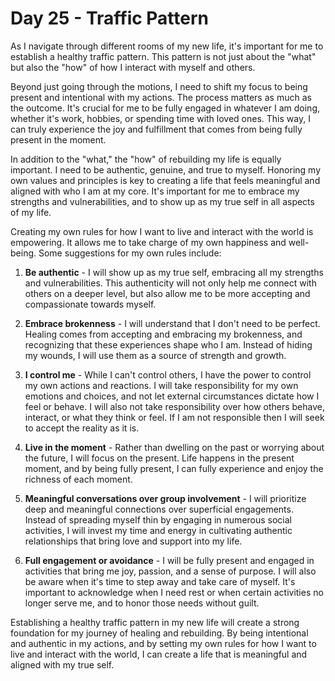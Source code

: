 # Day 25 - Traffic Pattern

As I navigate through different rooms of my new life, it's important for me to establish a healthy
traffic pattern. This pattern is not just about the "what" but also the "how" of how I interact
with myself and others. 

Beyond just going through the motions, I need to shift my focus to being present and intentional
with my actions. The process matters as much as the outcome. It's crucial for me to be fully
engaged in whatever I am doing, whether it's work, hobbies, or spending time with loved ones. This
way, I can truly experience the joy and fulfillment that comes from being fully present in the
moment.

In addition to the "what," the "how" of rebuilding my life is equally important. I need to be
authentic, genuine, and true to myself. Honoring my own values and principles is key to creating a
life that feels meaningful and aligned with who I am at my core. It's important for me to embrace
my strengths and vulnerabilities, and to show up as my true self in all aspects of my life.

Creating my own rules for how I want to live and interact with the world is empowering. It allows me
to take charge of my own happiness and well-being. Some suggestions for my own rules include:

1. **Be authentic** - I will show up as my true self, embracing all my strengths and vulnerabilities.
This authenticity will not only help me connect with others on a deeper level, but also allow me to
be more accepting and compassionate towards myself.

2. **Embrace brokenness** - I will understand that I don't need to be perfect. Healing comes from
accepting and embracing my brokenness, and recognizing that these experiences shape who I am.
Instead of hiding my wounds, I will use them as a source of strength and growth.

3. **I control me** - While I can't control others, I have the power to control my own actions and
reactions. I will take responsibility for my own emotions and choices, and not let external
circumstances dictate how I feel or behave. I will also not take responsibility over how others
behave, interact, or what they think or feel.  If I am not responsible then I will seek to accept
the reality as it is.

4. **Live in the moment** - Rather than dwelling on the past or worrying about the future, I will focus
on the present. Life happens in the present moment, and by being fully present, I can fully
experience and enjoy the richness of each moment.

5. **Meaningful conversations over group involvement** - I will prioritize deep and meaningful
connections over superficial engagements. Instead of spreading myself thin by engaging in numerous
social activities, I will invest my time and energy in cultivating authentic relationships that
bring love and support into my life.

6. **Full engagement or avoidance** - I will be fully present and engaged in activities that bring me
joy, passion, and a sense of purpose. I will also be aware when it's time to step away and take
care of myself. It's important to acknowledge when I need rest or when certain activities no longer
serve me, and to honor those needs without guilt.

Establishing a healthy traffic pattern in my new life will create a strong foundation for my journey
of healing and rebuilding. By being intentional and authentic in my actions, and by setting my own
rules for how I want to live and interact with the world, I can create a life that is meaningful
and aligned with my true self.